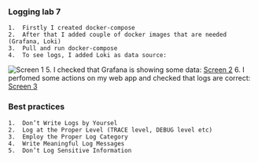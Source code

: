 ### Logging lab 7

    1.  Firstly I created docker-compose
    2.  After that I added couple of docker images that are needed (Grafana, Loki)
    3.  Pull and run docker-compose 
    4.  To see logs, I added Loki as data source: 
   ![Screen 1](devops/blob/master/monitoring/screens/loki_datasource.png)
    5.  I checked that Grafana is showing some data: [Screen 2](screens/loki.png)
    6.  I perfomed some actions on my web app and checked that logs are correct: [Screen 3](screens/loki_logs.png)
    
### Best practices
    1.  Don’t Write Logs by Yoursel
    2.  Log at the Proper Level (TRACE level, DEBUG level etc)
    3.  Employ the Proper Log Category
    4.  Write Meaningful Log Messages
    5.  Don’t Log Sensitive Information
   
